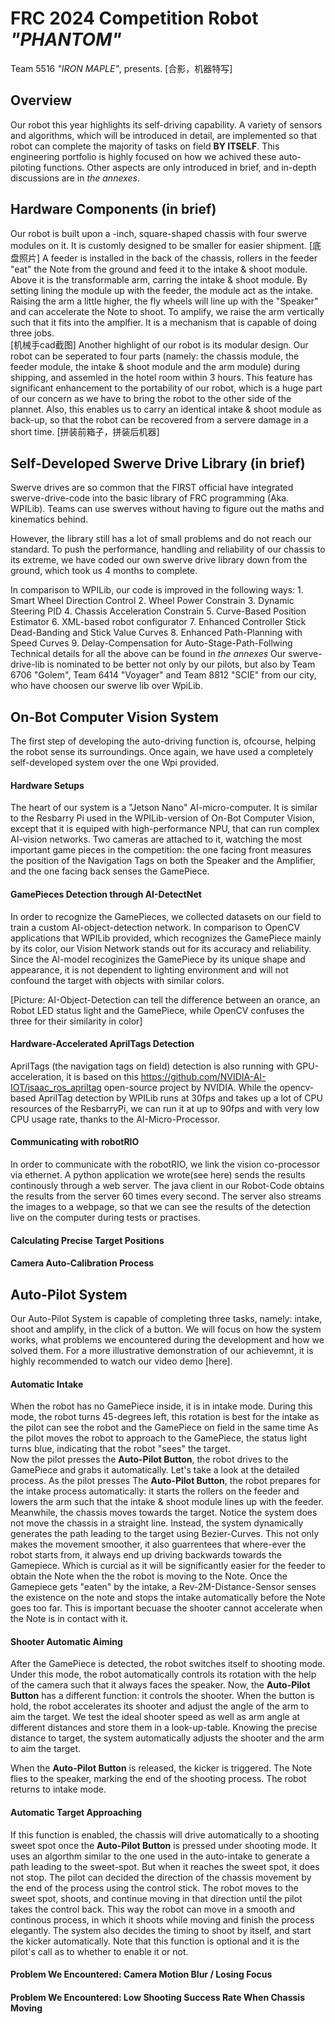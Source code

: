 # FRC 2024 Competition Robot *"PHANTOM"*
Team 5516 *"IRON MAPLE"*, presents.
[合影，机器特写]

## Overview
Our robot this year highlights its self-driving capability. A variety of sensors and algorithms, which will be introduced in detail, are implemented so that robot can complete the majority of tasks on field **BY ITSELF**. This engineering portfolio is highly focused on how we achived these auto-piloting functions.  Other aspects are only introduced in brief,  and in-depth discussions are in *the annexes*.

## Hardware Components (in brief)
Our robot is built upon a -inch, square-shaped chassis with four swerve modules on it. It is customly designed to be smaller for easier shipment.
[底盘照片]
A feeder is installed in the back of the chassis, rollers in the feeder "eat" the Note from the ground and feed it to the intake & shoot module.
Above it is the transformable arm, carring the intake & shoot module.  By setting lining the module up with the feeder, the module act as the intake.  Raising the arm a little higher, the fly wheels will line up with the "Speaker" and can accelerate the Note to shoot.  To amplify, we raise the arm vertically such that it fits into the amplfier.  It is a mechanism that is capable of doing three jobs.  
[机械手cad截图]
Another highlight of our robot is its modular design.  Our robot can be seperated to four parts (namely: the chassis module, the feeder module, the intake & shoot module and the arm module) during shipping, and assemled in the hotel room within 3 hours.  This feature has significant enhancement to the portability of our robot, which is a huge part of our concern as we have to bring the robot to the other side of the plannet. Also, this enables us to carry an identical intake & shoot module as back-up, so that the robot can be recovered from a servere damage in a short time.
[拼装前箱子，拼装后机器]

## Self-Developed Swerve Drive Library (in brief)
Swerve drives are so common that the FIRST official have integrated swerve-drive-code into the basic library of FRC programming (Aka. WPILib). Teams can use swerves without having to figure out the maths and kinematics behind.  

However, the library still has a lot of small problems and do not reach our standard. To push the performance, handling and reliability of our chassis to its extreme, we have coded our own swerve drive library down from the ground, which took us 4 months to complete.

In comparison to WPILib, our code is improved in the following ways:
    1. Smart Wheel Direction Control
    2. Wheel Power Constrain
    3. Dynamic Steering PID
    4. Chassis Acceleration Constrain
    5. Curve-Based Position Estimator
    6. XML-based robot configurator
    7. Enhanced Controller Stick Dead-Banding and Stick Value Curves
    8. Enhanced Path-Planning with Speed Curves 
    9. Delay-Compensation for Auto-Stage-Path-Follwing
Technical details for all the above can be found in *the annexes*
Our swerve-drive-lib is nominated to be better not only by our pilots, but also by Team 6706 "Golem", Team 6414 "Voyager" and Team 8812 "SCIE" from our city, who have choosen our swerve lib over WpiLib. 

## On-Bot Computer Vision System
The first step of developing the auto-driving function is, ofcourse, helping the robot sense its surroundings. Once again, we have used a completely self-developed system over the one Wpi provided.

#### Hardware Setups
The heart of our system is a "Jetson Nano" AI-micro-computer. It is similar to the Resbarry Pi used in the WPILib-version of On-Bot Computer Vision, except that it is equiped with high-performance NPU, that can run complex AI-vision networks. Two cameras are attached to it, watching the most important game pieces in the competition: the one facing front measures the position of the Navigation Tags on both the Speaker and the Amplifier, and the one facing back senses the GamePiece.

#### GamePieces Detection through AI-DetectNet

In order to recognize the GamePieces, we collected datasets on our field to train a custom AI-object-detection network. In comparison to OpenCV applications that WPILib provided, which recognizes the GamePiece mainly by its color, our Vision Network stands out for its accuracy and reliability. Since the AI-model recoginizes the GamePiece by its unique shape and appearance, it is not dependent to lighting environment and will not confound the target with objects with similar colors. 

[Picture: AI-Object-Detection can tell the difference between an orance, an Robot LED status light and the GamePiece, while OpenCV confuses the three for their similarity in color]

#### Hardware-Accelerated AprilTags Detection

AprilTags (the navigation tags on field) detection is also running with GPU-acceleration, it is based on this https://github.com/NVIDIA-AI-IOT/isaac_ros_apriltag open-source project by NVIDIA.
While the opencv-based AprilTag detection by WPILib runs at 30fps and takes up a lot of CPU resources of the ResbarryPi, we can run it at up to 90fps and with very low CPU usage rate, thanks to the AI-Micro-Processor.

#### Communicating with robotRIO

In order to communicate with the robotRIO, we link the vision co-processor via ethernet. 
A python application we wrote(see here) sends the results continously through a web server.  The java client in our Robot-Code obtains the results from the server 60 times every second.
The server also streams the images to a webpage, so that we can see the results of the detection live on the computer during tests or practises.

#### Calculating Precise Target Positions

#### Camera Auto-Calibration Process



## Auto-Pilot System
Our Auto-Pilot System is capable of completing three tasks, namely: intake, shoot and amplify, in the click of a button.  We will focus on how the system works, what problems we encountered during the development and how we solved them. For a more illustrative demonstration of our achievemnt, it is highly recommended to watch our video demo [here].

#### Automatic Intake
When the robot has no GamePiece inside, it is in intake mode. During this mode, the robot turns 45-degrees left, this rotation is best for the intake as the pilot can see the robot and the GamePiece on field in the same time
As the pilot moves the robot to approach to the GamePiece, the status light turns blue, indicating that the robot "sees" the target.  
Now the pilot presses the **Auto-Pilot Button**, the robot drives to the GamePiece and grabs it automatically.
Let's take a look at the detailed process.  As the pilot presses The **Auto-Pilot Button**, the robot prepares for the intake process automatically: it starts the rollers on the feeder and lowers the arm such that the intake & shoot module lines up with the feeder.  
Meanwhile, the chassis moves towards the target.  Notice the system does not move the chassis in a straight line. Instead, the system dynamically generates the path leading to the target using Bezier-Curves. This not only makes the movement smoother, it also guarrentees that where-ever the robot starts from, it always end up driving backwards towards the Gamepiece. Which is curcial as it will be significantly easier for the feeder to obtain the Note when the the robot is moving to the Note.
Once the Gamepiece gets "eaten" by the intake, a Rev-2M-Distance-Sensor senses the existence on the note and stops the intake automatically before the Note goes too far.  This is important becuase the shooter cannot accelerate when the Note is in contact with it.

#### Shooter Automatic Aiming
After the GamePiece is detected, the robot switches itself to shooting mode. Under this mode, the robot automatically controls its rotation with the help of the camera such that it always faces the speaker.
Now, the **Auto-Pilot Button** has a different function: it controls the shooter.  When the button is hold, the robot accelerates its shooter and adjust the angle of the arm to aim the target.  We test the ideal shooter speed as well as arm angle at different distances and store them in a look-up-table.  Knowing the precise distance to target, the system automatically adjusts the shooter and the arm to aim the target.

When the **Auto-Pilot Button** is released, the kicker is triggered. The Note flies to the speaker, marking the end of the shooting process.  The robot returns to intake mode.

#### Automatic Target Approaching
If this function is enabled, the chassis will drive automatically to a shooting sweet spot once the **Auto-Pilot Button** is pressed under shooting mode.
It uses an algorthm similar to the one used in the auto-intake to generate a path leading to the sweet-spot.  But when it reaches the sweet spot, it does not stop.  The pilot can decided the direction of the chassis movement by the end of the process using the control stick.  The robot moves to the sweet spot, shoots, and continue moving in that direction until the pilot takes the control back.  This way the robot can move in a smooth and continous process, in which it shoots while moving and finish the process elegantly.
The system also decides the timing to shoot by itself, and start the kicker automatically.
Note that this function is optional and it is the pilot's call as to whether to enable it or not.
#### Problem We Encountered: Camera Motion Blur / Losing Focus

#### Problem We Encountered: Low Shooting Success Rate When Chassis Moving



